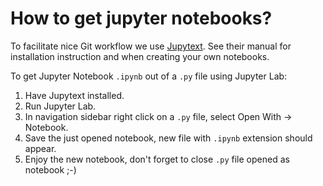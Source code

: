 # How to get jupyter notebooks?

To facilitate nice Git workflow we use [Jupytext](https://github.com/mwouts/jupytext).
See their manual for installation instruction and when creating your own notebooks.

To get Jupyter Notebook `.ipynb` out of a `.py` file using Jupyter Lab:
1. Have Jupytext installed.
2. Run Jupyter Lab.
3. In navigation sidebar right click on a `.py` file, select Open With -> Notebook.
4. Save the just opened notebook, new file with `.ipynb` extension should appear.
5. Enjoy the new notebook, don't forget to close `.py` file opened as notebook ;-)

